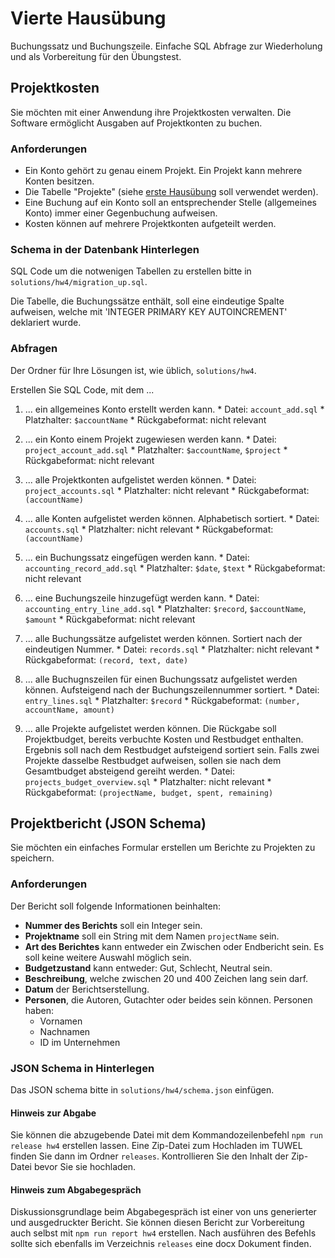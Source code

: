 # Vierte Hausübung

Buchungssatz und Buchungszeile. Einfache SQL Abfrage zur Wiederholung 
und als Vorbereitung für den Übungstest.


## Projektkosten

Sie möchten mit einer Anwendung ihre Projektkosten verwalten. Die Software 
ermöglicht Ausgaben auf Projektkonten zu buchen.

### Anforderungen

  * Ein Konto gehört zu genau einem Projekt. Ein Projekt kann mehrere Konten 
  besitzen.
  * Die Tabelle "Projekte" (siehe [erste Hausübung](/assignments/hw1.md) soll verwendet werden).
  * Eine Buchung auf ein Konto soll an entsprechender Stelle (allgemeines Konto) 
  immer einer Gegenbuchung aufweisen.
  * Kosten können auf mehrere Projektkonten aufgeteilt werden.


### Schema in der Datenbank Hinterlegen

SQL Code um die notwenigen Tabellen zu erstellen bitte in 
`solutions/hw4/migration_up.sql`.

Die Tabelle, die Buchungssätze enthält, soll eine eindeutige Spalte aufweisen,
welche mit 'INTEGER PRIMARY KEY AUTOINCREMENT' deklariert wurde.

### Abfragen
Der Ordner für Ihre Lösungen ist, wie üblich, `solutions/hw4`.

Erstellen Sie SQL Code, mit dem ...

  1. ... ein allgemeines Konto erstellt werden kann.
    * Datei: `account_add.sql`
    * Platzhalter: `$accountName`
    * Rückgabeformat: nicht relevant

  2. ... ein Konto einem Projekt zugewiesen werden kann. 
    * Datei: `project_account_add.sql`
    * Platzhalter: `$accountName`, `$project`
    * Rückgabeformat: nicht relevant

  3. ... alle Projektkonten aufgelistet werden können.
    * Datei: `project_accounts.sql`
    * Platzhalter: nicht relevant
    * Rückgabeformat: `(accountName)`  

  4. ... alle Konten aufgelistet werden können. Alphabetisch sortiert.
    * Datei: `accounts.sql`
    * Platzhalter: nicht relevant
    * Rückgabeformat: `(accountName)`

  5. ... ein Buchungssatz eingefügen werden kann. 
    * Datei: `accounting_record_add.sql`
    * Platzhalter: `$date`, `$text`
    * Rückgabeformat: nicht relevant

  6. ... eine Buchungszeile hinzugefügt werden kann.
    * Datei: `accounting_entry_line_add.sql`
    * Platzhalter: `$record`, `$accountName`, `$amount`
    * Rückgabeformat: nicht relevant

  7. ... alle Buchungssätze aufgelistet werden können. Sortiert nach der 
  eindeutigen Nummer.
    * Datei: `records.sql`
    * Platzhalter: nicht relevant
    * Rückgabeformat: `(record, text, date)`

  8. ... alle Buchugnszeilen für einen Buchungssatz aufgelistet werden können. 
  Aufsteigend nach der Buchungszeilennummer sortiert.
    * Datei: `entry_lines.sql`
    * Platzhalter: `$record`
    * Rückgabeformat: `(number, accountName, amount)`

  9. ... alle Projekte aufgelistet werden können. Die Rückgabe soll 
  Projektbudget, bereits verbuchte Kosten und Restbudget enthalten. Ergebnis
  soll nach dem Restbudget aufsteigend sortiert sein. Falls zwei Projekte 
  dasselbe Restbudget aufweisen, sollen sie nach dem Gesamtbudget absteigend 
  gereiht werden.
    * Datei: `projects_budget_overview.sql`
    * Platzhalter: nicht relevant
    * Rückgabeformat: `(projectName, budget, spent, remaining)`


## Projektbericht (JSON Schema)
Sie möchten ein einfaches Formular erstellen um Berichte zu Projekten zu speichern.

### Anforderungen
Der Bericht soll folgende Informationen beinhalten:

- __Nummer des Berichts__ soll ein Integer sein.
- __Projektname__ soll ein String mit dem Namen `projectName` sein.
- __Art des Berichtes__ kann entweder ein Zwischen oder Endbericht sein. Es soll keine weitere Auswahl möglich sein.
- __Budgetzustand__ kann entweder: Gut, Schlecht, Neutral sein.
- __Beschreibung__, welche zwischen 20 und 400 Zeichen lang sein darf.
- __Datum__ der Berichtserstellung.
- __Personen__, die Autoren, Gutachter oder beides sein können. Personen haben:
    - Vornamen
    - Nachnamen
    - ID im Unternehmen

### JSON Schema in Hinterlegen 
Das JSON schema bitte in `solutions/hw4/schema.json` einfügen.


#### Hinweis zur Abgabe
Sie können die abzugebende Datei mit dem Kommandozeilenbefehl 
`npm run release hw4` erstellen lassen. Eine Zip-Datei zum Hochladen im TUWEL 
finden Sie dann im Ordner `releases`. Kontrollieren Sie den Inhalt der 
Zip-Datei bevor Sie sie hochladen.

#### Hinweis zum Abgabegespräch
Diskussionsgrundlage beim Abgabegespräch ist einer von uns generierter und 
ausgedruckter Bericht. Sie können diesen Bericht zur Vorbereitung auch selbst 
mit `npm run report hw4` erstellen. Nach ausführen des Befehls sollte sich 
ebenfalls im Verzeichnis `releases` eine docx Dokument finden.
